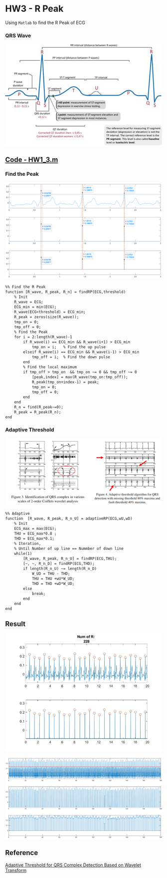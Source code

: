 # HW3 - R Peak

Using `Matlab` to find the R Peak of ECG

### QRS Wave

![image](./out/QRS_ECG.jpg)

## [Code - HW1_3.m](HW1_3.m) 

### Find the Peak

![image](./out/findPeak.png)

```text
%% Find the R Peak
function [R_wave, R_peak, R_n] = findRP(ECG,threshold)
    % Init
    R_wave = ECG;
    ECG_min = min(ECG);
    R_wave(ECG<threshold) = ECG_min;
    R_peak = zeros(size(R_wave));
    tmp_on = 0;
    tmp_off = 0;
    % Find the Peak
    for i = 2:length(R_wave)-1
        if R_wave(i) == ECG_min && R_wave(i+1) > ECG_min
            tmp_on = i;   % Find the up pulse  
        elseif R_wave(i) == ECG_min && R_wave(i-1) > ECG_min
            tmp_off = i;  % Find the down pulse
        end
        % Find the local maximum
        if tmp_off > tmp_on  && tmp_on ~= 0 && tmp_off ~= 0
            [peak,index] = max(R_wave(tmp_on:tmp_off));
            R_peak(tmp_on+index-1) = peak;
            tmp_on = 0;
            tmp_off = 0;
        end         
    end
    R_n = find(R_peak~=0);
    R_peak = R_peak(R_n);
end
```

### Adaptive Threshold

![image](./out/Adaptive_Threshold.png)

```text
%% Adaptive
function  [R_wave, R_peak, R_n_U] = adaptiveRP(ECG,wU,wD)
    % Init
    ECG_max = max(ECG);
    THU = ECG_max*0.8 ;
    THD = ECG_max*0.1;
    % Iteration,
    % Until Number of up line == Nummber of down line
    while(1)  
        [R_wave, R_peak, R_n_U] = findRP(ECG,THU);
        [~, ~, R_n_D] = findRP(ECG,THD);
        if length(R_n_U) ~= length(R_n_D)
            W_UD = THU - THD;
            THU = THU +wU*W_UD;
            THD = THD +wD*W_UD;
        else
            break;
        end      
    end
end
```

## Result

![image](out/R%20Peak/1.jpg)

![image](out/R%20Peak/R_Peak_180sec.png)

## Reference

[Adaptive Threshold for QRS Complex Detection Based on Wavelet
Transform](https://ieeexplore.ieee.org/stamp/stamp.jsp?arnumber=1616192)